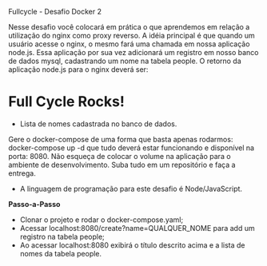 Fullcycle - Desafio Docker 2

Nesse desafio você colocará em prática o que aprendemos em relação a utilização do nginx como proxy reverso. A idéia principal é que quando um usuário acesse o nginx, 
o mesmo fará uma chamada em nossa aplicação node.js. Essa aplicação por sua vez adicionará um registro em nosso banco de dados mysql, cadastrando um nome na tabela people.
O retorno da aplicação node.js para o nginx deverá ser:

<h1>Full Cycle Rocks!</h1>

- Lista de nomes cadastrada no banco de dados.

Gere o docker-compose de uma forma que basta apenas rodarmos: docker-compose up -d que tudo deverá estar funcionando e disponível na porta: 8080.
Não esqueça de colocar o volume na aplicação para o ambiente de desenvolvimento. 
Suba tudo em um repositório e faça a entrega.
* A linguagem de programação para este desafio é Node/JavaScript.


**Passo-a-Passo**
 - Clonar o projeto e rodar o docker-compose.yaml;
 - Acessar localhost:8080/create?name=QUALQUER_NOME para add um registro na tabela people;
 - Ao acessar localhost:8080 exibirá o título descrito acima e a lista de nomes da tabela people.

